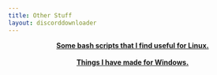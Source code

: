 ```yaml
---
title: Other Stuff
layout: discorddownloader
---
```


<center><b>
  <a href="https://github.com/simoniz0r/UsefulScripts" target="_blank">Some bash scripts that I find useful for Linux.</a>


  <br>
  <br>

<center><b>
  <a href="https://github.com/simoniz0r/WindowsStuff" target="_blank">Things I have made for Windows.</a>

